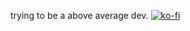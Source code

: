 trying to be a above average dev. 
[![ko-fi](https://ko-fi.com/img/githubbutton_sm.svg)](https://ko-fi.com/D1D81GGKXS)
